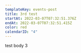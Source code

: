 ```yaml
---
templateKey: events-post
title: 3rd test
startAt: 2022-03-07T07:32:51.376Z
endAt: 2022-03-07T07:32:51.415Z
color: red
calendarID: "4"
---
```

test body 3